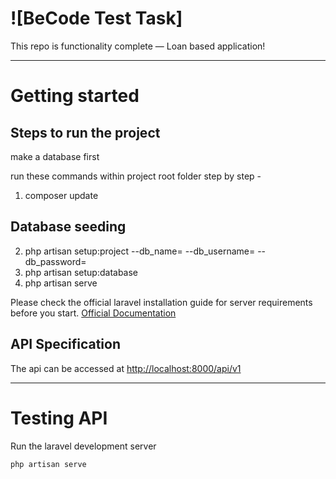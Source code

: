 # ![BeCode Test Task]

This repo is functionality complete — Loan based application!

----------

# Getting started

## Steps to run the project

make a database first

run these commands within project root folder step by step -
1. composer update

## Database seeding

2. php artisan setup:project --db_name=<your-db-name> --db_username=<your-db-username> --db_password=<your-db-password>
3. php artisan setup:database
4. php artisan serve

Please check the official laravel installation guide for server requirements before you start. [Official Documentation](https://laravel.com/docs/5.4/installation#installation)

## API Specification
The api can be accessed at [http://localhost:8000/api/v1](http://localhost:8000/api/v1)


----------

# Testing API

Run the laravel development server

    php artisan serve
